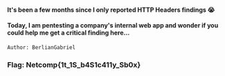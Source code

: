 #### It's been a few months since I only reported HTTP Headers findings 😭
#### Today, I am pentesting a company's internal web app and wonder if you could help me get a critical finding here...
`Author: BerlianGabriel`

### Flag: Netcomp{1t_1S_b4S1c411y_Sb0x}

